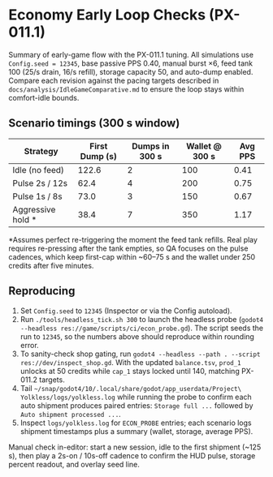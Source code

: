 # Economy Early Loop Checks (PX-011.1)

Summary of early-game flow with the PX-011.1 tuning. All simulations use `Config.seed = 12345`, base passive PPS 0.40, manual burst ×6, feed tank 100 (25/s drain, 16/s refill), storage capacity 50, and auto-dump enabled.
Compare each revision against the pacing targets described in `docs/analysis/IdleGameComparative.md` to ensure the loop stays within comfort-idle bounds.

## Scenario timings (300 s window)

| Strategy            | First Dump (s) | Dumps in 300 s | Wallet @ 300 s | Avg PPS |
|---------------------|----------------|----------------|----------------|---------|
| Idle (no feed)      | 122.6          | 2              | 100            | 0.41    |
| Pulse 2s / 12s      | 62.4           | 4              | 200            | 0.75    |
| Pulse 1s / 8s       | 73.0           | 3              | 150            | 0.67    |
| Aggressive hold \*  | 38.4           | 7              | 350            | 1.17    |

\*Assumes perfect re-triggering the moment the feed tank refills. Real play requires re-pressing after the tank empties, so QA focuses on the pulse cadences, which keep first-cap within ~60–75 s and the wallet under 250 credits after five minutes.

## Reproducing

1. Set `Config.seed` to `12345` (Inspector or via the Config autoload).
2. Run `./tools/headless_tick.sh 300` to launch the headless probe (`godot4 --headless res://game/scripts/ci/econ_probe.gd`). The script seeds the run to `12345`, so the numbers above should reproduce within rounding error.
3. To sanity-check shop gating, run `godot4 --headless --path . --script res://dev/inspect_shop.gd`. With the updated `balance.tsv`, `prod_1` unlocks at 50 credits while `cap_1` stays locked until 140, matching PX-011.2 targets.
4. Tail `~/snap/godot4/10/.local/share/godot/app_userdata/Project\ Yolkless/logs/yolkless.log` while running the probe to confirm each auto shipment produces paired entries: `Storage full ...` followed by `Auto shipment processed ...`.
5. Inspect `logs/yolkless.log` for `ECON_PROBE` entries; each scenario logs shipment timestamps plus a summary (wallet, storage, average PPS).

Manual check in-editor: start a new session, idle to the first shipment (~125 s), then play a 2s-on / 10s-off cadence to confirm the HUD pulse, storage percent readout, and overlay seed line.
